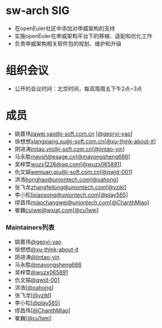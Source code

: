 # sw-arch SIG

- 在openEuler社区中添加对申威架构的支持
- 实施openEuler在申威架构平台下的移植、适配和优化工作
- 负责申威架构相关软件包的规划、维护和升级


# 组织会议

- 公开的会议时间：北京时间，每双周周五下午2点~3点


# 成员
- 姚嘉伟<jiawei.yao@i-soft.com.cn> [[@georyi-yao](https://gitee.com/georyi-yao)]
- 徐想想<xiangxiang.xu@i-soft.com.cn>[[@xu-think-about-it](https://gitee.com/xu-think-about-it)]
- 阴进涛<jintao.yin@i-soft.com.cn>[[@jintao-yin](https://gitee.com/jintao-yin)]
- 马永胜<maysh@esage.cn>[[@mayongsheng666](https://gitee.com/mayongsheng666)]
- 吴梓萱<wuzx1226@qq.com>[[@wuzx065891](https://gitee.com/wuzx065891)]
- 仇文娟<wenjuan.qiu@i-soft.com.cn>[[@qwjd-001](https://gitee.com/qwjd-001)]
- 洪浩<honghao@uniontech.com>[[@oahong](https://gitee.com/oahong)]
- 张飞龙<zhangfeilong@uniontech.com>[[@vzikl](https://gitee.com/vzikl)]
- 李小松<lixiaosong@uniontech.com>[[@play565](https://gitee.com/play565)]
- 缪昌伟<miaochangwei@uniontech.com>[[@ChanthMiao](https://gitee.com/ChanthMiao)]
- 崔巍<cuiwei@wxiat.com>[[@cu1wei](https://gitee.com/cu1wei)]

### Maintainers列表
- 姚嘉伟[@geoyi-yao](https://gitee.com/geori-yao)
- 徐想想[@xu-think-about-it](https://gitee.com/xu-think-about-it)
- 阴进涛[@jintao-yin](https://gitee.com/jintao-yin)
- 马永胜[@mayongsheng666](https://gitee.com/mayongsheng666)
- 吴梓萱[@wuzx065891](https://gitee.com/wuzx065891)
- 仇文娟[@qwjd-001](https://gitee.com/qwjd-001)
- 洪浩[[@oahong](https://gitee.com/oahong)]
- 张飞龙[[@vzikl](https://gitee.com/vzikl)]
- 李小松[[@play565](https://gitee.com/play565)]
- 缪昌伟[[@ChanthMiao](https://gitee.com/ChanthMiao)]
- 崔巍[[@cu1wei](https://gitee.com/cu1wei)]
